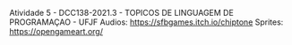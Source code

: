 
Atividade 5 - DCC138-2021.3 - TOPICOS DE LINGUAGEM DE PROGRAMAÇAO - UFJF
Audios: https://sfbgames.itch.io/chiptone
Sprites: https://opengameart.org/
